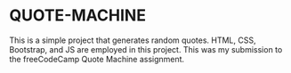 # QUOTE-MACHINE


This is a simple project that generates random quotes. HTML, CSS, Bootstrap, and JS are employed in this project. This was my submission to the freeCodeCamp Quote Machine assignment.
